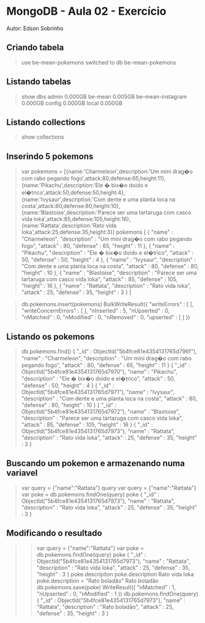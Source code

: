 # MongoDB - Aula 02 - Exercício
Autor: Edson Sobrinho

## Criando tabela 

> use be-mean-pokemons
switched to db be-mean-pokemons


## Listando tabelas

> show dbs
admin              0.000GB
be-mean            0.005GB
be-mean-instagram  0.000GB
config             0.000GB
local              0.000GB

## Listando collections

> show collections

## Inserindo 5 pokemons

> var pokemons = [{name:'Charmeleon',description:'Um mini drag�o com rabo pegando fogo',attack:80,defense:65,height:11},{name:'Pikachu',description:'Ele � bix�o doido e el�trico',attack:50,defense:50,height:4},{name:'Ivysaur',description:'Com dente e uma planta loca na costa',attack:80,defense:80,height:10},{name:'Blastoise',description:'Parece ser uma tartaruga com casco vida loka',attack:85,defense:105,height:16},{name:'Rattata',description:'Rato vida loka',attack:25,defense:35,height:3}]
> pokemons
[
        {
                "name" : "Charmeleon",
                "description" : "Um mini drag�o com rabo pegando fogo",
                "attack" : 80,
                "defense" : 65,
                "height" : 11
        },
        {
                "name" : "Pikachu",
                "description" : "Ele � bix�o doido e el�trico",
                "attack" : 50,
                "defense" : 50,
                "height" : 4
        },
        {
                "name" : "Ivysaur",
                "description" : "Com dente e uma planta loca na costa",
                "attack" : 80,
                "defense" : 80,
                "height" : 10
        },
        {
                "name" : "Blastoise",
                "description" : "Parece ser uma tartaruga com casco vida loka",
                "attack" : 85,
                "defense" : 105,
                "height" : 16
        },
        {
                "name" : "Rattata",
                "description" : "Rato vida loka",
                "attack" : 25,
                "defense" : 35,
                "height" : 3
        }
]

> db.pokemons.insert(pokemons)
BulkWriteResult({
        "writeErrors" : [ ],
        "writeConcernErrors" : [ ],
        "nInserted" : 5,
        "nUpserted" : 0,
        "nMatched" : 0,
        "nModified" : 0,
        "nRemoved" : 0,
        "upserted" : [ ]
})

## Listando os pokemons

> db.pokemons.find()
{ "_id" : ObjectId("5b4fce81e4354131765d796f"), "name" : "Charmeleon", "description" : "Um mini drag�o com rabo pegando fogo", "attack" : 80, "defense" : 65, "height" : 11 }
{ "_id" : ObjectId("5b4fce81e4354131765d7970"), "name" : "Pikachu", "description" : "Ele � bix�o doido e el�trico", "attack" : 50, "defense" : 50, "height" : 4 }
{ "_id" : ObjectId("5b4fce81e4354131765d7971"), "name" : "Ivysaur", "description" : "Com dente e uma planta loca na costa", "attack" : 80, "defense" : 80, "height" : 10 }
{ "_id" : ObjectId("5b4fce81e4354131765d7972"), "name" : "Blastoise", "description" : "Parece ser uma tartaruga com casco vida loka", "attack" : 85, "defense" : 105, "height" : 16 }
{ "_id" : ObjectId("5b4fce81e4354131765d7973"), "name" : "Rattata", "description" : "Rato vida loka", "attack" : 25, "defense" : 35, "height" : 3 }

## Buscando um pokemon e armazenando numa variavel

> var query = {"name":"Rattata"}
> query
> var query = {"name":"Rattata"}
> var poke = db.pokemons.findOne(query)
> poke
{
        "_id" : ObjectId("5b4fce81e4354131765d7973"),
        "name" : "Rattata",
        "description" : "Rato vida loka",
        "attack" : 25,
        "defense" : 35,
        "height" : 3
}

## Modificando o resultado

>> var query = {"name":"Rattata"}
> var poke = db.pokemons.findOne(query)
> poke
{
        "_id" : ObjectId("5b4fce81e4354131765d7973"),
        "name" : "Rattata",
        "description" : "Rato vida loka",
        "attack" : 25,
        "defense" : 35,
        "height" : 3
}
> poke.descripiton
> poke.description
Rato vida loka
> poke.description = "Rato boladão"
Rato boladão
> db.pokemons.save(poke)
WriteResult({ "nMatched" : 1, "nUpserted" : 0, "nModified" : 1 })
> db.pokemons.findOne(query)
{
        "_id" : ObjectId("5b4fce81e4354131765d7973"),
        "name" : "Rattata",
        "description" : "Rato boladão",
        "attack" : 25,
        "defense" : 35,
        "height" : 3
}
>
